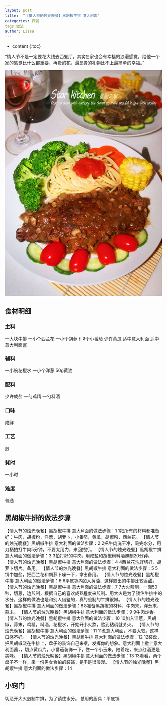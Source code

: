 ```yaml
---
layout: post
title:  "【情人节的烛光晚餐】黑胡椒牛排 意大利面"
categories: 西餐
tags:做法
author: Lissa
---
```


* content
{:toc}

“情人节不是一定要花大钱去西餐厅，其实在家也会有幸福的浪漫感觉，给他一个家的感觉比什么都重要，再贵的花，最昂贵的礼物比不上最简单的幸福。”

<div><img src="https://raw.githubusercontent.com/Lissa-321/Lissa-321.github.io/master/11.jpg"></div>




## 食材明细
### 主料
一大块牛排
一小个西兰花
一小个胡萝卜
8个小番茄
少许黄瓜
适中意大利面
适中意大利面酱
### 辅料
一小碗花椒水
一小个洋葱
50g黄油
### 配料
少许咸盐
一勺鸡精
一勺料酒
### 口味
咸鲜
### 工艺
煎
### 耗时
一小时
### 难度
普通

## 黑胡椒牛排的做法步骤

【情人节的烛光晚餐】黑胡椒牛排 意大利面的做法步骤：1  1把所有的材料都准备好：牛肉，胡椒粉，洋葱，胡萝卜，小番茄，黄瓜，胡椒粉，西兰花。
【情人节的烛光晚餐】黑胡椒牛排 意大利面的做法步骤：2  2把牛肉洗干净，吸完水分，用刀柄拍打牛肉5分钟，不要太用力，来回拍打。
【情人节的烛光晚餐】黑胡椒牛排 意大利面的做法步骤：3  3拍打好的牛肉，用咸盐和胡椒粉料酒腌制20分钟。
【情人节的烛光晚餐】黑胡椒牛排 意大利面的做法步骤：4  4西兰花洗好切好，胡萝卜切片。备用。
【情人节的烛光晚餐】黑胡椒牛排 意大利面的做法步骤：5  5锅中加盐，把西兰花和胡萝卜噪一下，拿出备用。
【情人节的烛光晚餐】黑胡椒牛排 意大利面的做法步骤：6  6平底锅内加入黄油，这样煎出的牛排比较香甜。
【情人节的烛光晚餐】黑胡椒牛排 意大利面的做法步骤：7  7大火煎制，一面50秒，切忌，边煎制，根据自己的喜欢成熟程度来煎制。用大火是为了锁住牛排中的水分，这样的做法也是和别人借鉴的，真的煎制的牛排很嫩。
【情人节的烛光晚餐】黑胡椒牛排 意大利面的做法步骤：8  8准备黑胡椒的材料，牛肉末，洋葱末，蒜末。
【情人节的烛光晚餐】黑胡椒牛排 意大利面的做法步骤：9  9牛肉炒香。
【情人节的烛光晚餐】黑胡椒牛排 意大利面的做法步骤：10  10加入洋葱，黑胡椒，蒜末，鸡精，料酒，花椒水，开始开小火熬，熬到粘稠就关火。
【情人节的烛光晚餐】黑胡椒牛排 意大利面的做法步骤：11  11煮意大利面，不要太软。这样口感不好。
【情人节的烛光晚餐】黑胡椒牛排 意大利面的做法步骤：12  12装盘，把黑胡椒浇在牛排上，盘子的装饰自己来摆，发挥你的想象。意大利面上撒上意大利面酱，，切点黄瓜片，小番茄装饰一下，住一个小玉米，陪着吃，来点红酒更是美味。
【情人节的烛光晚餐】黑胡椒牛排 意大利面的做法步骤：13  13看看，两个盘子不一样，来一份男女合拍的装饰，是不是很浪漫。
【情人节的烛光晚餐】黑胡椒牛排 意大利面的做法步骤：14  

## 小窍门
切忌开大火煎制牛排，为了锁住水分。
使用的厨具：平底锅
